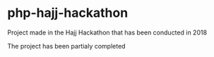 # php-hajj-hackathon


Project made in the Hajj Hackathon that has been conducted in 2018 

The project has been partialy completed




